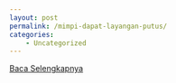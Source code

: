 ```yaml
---
layout: post
permalink: /mimpi-dapat-layangan-putus/
categories:
    - Uncategorized
---
```


[Baca Selengkapnya](/07)